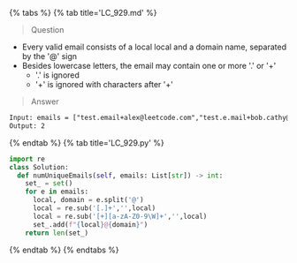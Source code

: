 {% tabs %}
{% tab title='LC_929.md' %}

> Question

* Every valid email consists of a local local and a domain name, separated by the '@' sign
* Besides lowercase letters, the email may contain one or more '.' or '+'
  * '.' is ignored
  * '+' is ignored with characters after '+'

> Answer

```txt
Input: emails = ["test.email+alex@leetcode.com","test.e.mail+bob.cathy@leetcode.com","testemail+david@lee.tcode.com"]
Output: 2
```

{% endtab %}
{% tab title='LC_929.py' %}

```py
import re
class Solution:
  def numUniqueEmails(self, emails: List[str]) -> int:
    set_ = set()
    for e in emails:
      local, domain = e.split('@')
      local = re.sub('[.]+','',local)
      local = re.sub('[+][a-zA-Z0-9\W]+','',local)
      set_.add(f"{local}@{domain}")
    return len(set_)
```

{% endtab %}
{% endtabs %}
